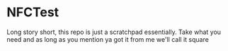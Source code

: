 # NFCTest
Long story short, this repo is just a scratchpad essentially. Take what you need and as long as you mention ya got it from me we'll call it square

